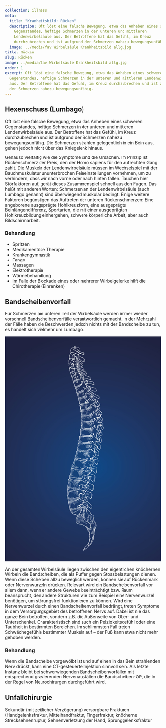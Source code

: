 ```yaml
---
collection: illness
meta:
  title: "Kranheitsbild: Rücken"
  description: Oft löst eine falsche Bewegung, etwa das Anheben eines schweren
    Gegenstandes, heftige Schmerzen in der unteren und mittleren
    Lendenwirbelsäule aus. Der Betroffene hat das Gefühl, im Kreuz
    durchzubrechen und ist aufgrund der Schmerzen nahezu bewegungsunfähig.
  image: ../media/fav Wirbelsäule Krankheitsbild allg.jpg
title: Rücken
slug: Rücken
image: ../media/fav Wirbelsäule Krankheitsbild allg.jpg
order: 1
excerpt: Oft löst eine falsche Bewegung, etwa das Anheben eines schweren
  Gegenstandes, heftige Schmerzen in der unteren und mittleren Lendenwirbelsäule
  aus. Der Betroffene hat das Gefühl, im Kreuz durchzubrechen und ist aufgrund
  der Schmerzen nahezu bewegungsunfähig.
---
```

## Hexenschuss (Lumbago)

Oft löst eine falsche Bewegung, etwa das Anheben eines schweren Gegenstandes, heftige Schmerzen in der unteren und mittleren Lendenwirbelsäule aus. Der Betroffene hat das Gefühl, im Kreuz durchzubrechen und ist aufgrund der Schmerzen nahezu bewegungsunfähig. Die Schmerzen strahlen gelegentlich in ein Bein aus, gehen jedoch nicht über das Kniegelenk hinaus. 

Genauso vielfältig wie die Symptome sind die Ursachen. Im Prinzip ist 
Rückenschmerz der Preis, den der Homo sapiens für den aufrechten Gang zahlt. Die Muskeln der Lendenwirbelsäule müssen im Wechselspiel mit der 
Bauchmuskulatur ununterbrochen Feineinstellungen vornehmen, um zu
verhindern, dass wir nach vorne oder nach hinten fallen. Tauchen hier Störfaktoren auf, gerät dieses Zusammenspiel schnell aus den Fugen. Das heißt mit anderen Worten: Schmerzen an der Lendenwirbelsäule (auch Lumbago genannt) sind überwiegend muskulär bedingt. Einige weitere Faktoren begünstigen das Auftreten der unteren Rückenschmerzen: Eine angeborene ausgeprägte Hohlkreuzform, eine ausgeprägte Beinlängendifferenz, Sportarten, die mit einer ausgeprägten Hohlkreuzbildung einhergehen, schwere körperliche Arbeit, aber auch Bildschirmarbeit.

### Behandlung

* Spritzen
* Medikamentöse Therapie
* Krankengymnastik
* Fango
* Massagen
* Elektrotherapie
* Wärmebehandlung
* Im Falle der Blockade eines oder mehrerer Wirbelgelenke hilft die Chirotherapie (Einrenken)

## Bandscheibenvorfall

Für Schmerzen am unteren Teil der Wirbelsäule werden immer wieder vorschnell Bandscheibenvorfälle verantwortlich gemacht. In der Mehrzahl der Fälle haben die Beschwerden jedoch nichts mit der Bandscheibe zu tun, es handelt sich vielmehr um Lumbago. 

![](../media/wirbelsaeule.jpg)

An der gesamten Wirbelsäule liegen zwischen den eigentlichen knöchernen Wirbeln die Bandscheiben, die als Puffer gegen Stossbelastungen dienen. Wenn diese Scheiben allzu beweglich werden, können sie auf Rückenmark oder Nervenwurzeln drücken. Relevant wird ein Bandscheibenvorfall vor allem dann, wenn er andere Gewebe beeinträchtigt bzw. Raum beansprucht, den andere Strukturen wie zum Beispiel eine Nervenwurzel benötigen, um störungsfrei funktionieren zu können. Wird eine Nervenwurzel durch einen Bandscheibenvorfall bedrängt, treten Symptome in dem Versorgungsgebiet des betroffenen Nervs auf. Dabei ist nie das ganze Bein betroffen, sondern z.B. die Außenseite von Ober- und Unterschenkel. Charakteristisch sind auch ein Pelzigkeitsgefühl oder eine Taubheit in bestimmten Bereichen. Im schlimmsten Fall treten Schwächegefühle bestimmter Muskeln auf – der Fuß kann etwa nicht mehr gehoben werden. 

### Behandlung

Wenn die Bandscheibe vorgewölbt ist und auf einen in das Bein strahlenden Nerv drückt, kann eine CT-gesteuerte Injektion sinnvoll sein. Als letzte Instanz bleibt bei schwerwiegenden Bandscheibenvorfällen mit entsprechend gravierenden Nervenausfällen die Bandscheiben-OP, die in der Regel von Neurochirurgen durchgeführt wird.

## Unfallchirurgie

Sekundär (mit zeitlicher Verzögerung) versorgbare Frakturen (Handgelenksfraktur, Mittelhandfraktur, Fingerfraktur, knöcherne Strecksehnenruptur, Sehnenverletzung der Hand, Sprunggelenksfraktur